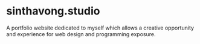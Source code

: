 # sinthavong.studio
A portfolio website dedicated to myself which allows a creative opportunity and experience for web design and programming exposure.
